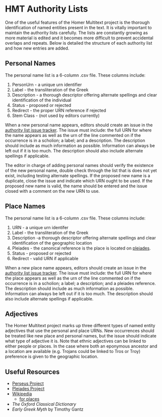 # HMT Authority Lists #

One of the useful features of the Homer Multitext project is the thorough identification of named entities present in the text. It is vitally important to maintain the authority lists carefully. The lists are constantly growing as more material is edited and it becomes more difficult to prevent accidental overlaps and repeats. Below is detailed the structure of each authority list and how new entries are added.

## Personal Names ##

The personal name list is a 6-column .csv file. These columns include:

1. PersonUrn - a unique urn identifier 
2. Label - the transliteration of the Greek
3. Description - a thorough descriptor offering alternate spellings and clear identification of the individual
4. Status - proposed or rejected
5. Redirect - the proper URN reference if rejected
6. Stem Class - (not used by editors currently)

When a new personal name appears, editors should create an issue in the [authority list issue tracker](https://github.com/homermultitext/hmt-authlists/issues/new). The issue must include: the full URN for where the name appears as well as the urn of the line commented on if the occurrence is in a scholion; a label; and a description. The description should include as much information as possible. Information can always be left out if it is too much. The description should also include alternate spellings if applicable. 

The editor in charge of adding personal names should verify the existence of the new personal name, double check through the list that is does not yet exist, including testing alternate spellings. If the proposed new name is a duplicate, close the issue and indicate which URN ought to be used. If the proposed new name is valid, the name should be entered and the issue closed with a comment on the new URN to use.

## Place Names ##

The personal name list is a 6-column .csv file. These columns include:

1. URN - a unique urn identifer
2. Label - the transliteration of the Greek
3. Description -a thorough descriptor offering alternate spellings and clear identification of the geographic location
4. Pleiades - the canonical reference is the place is located on [pleiades](http://pleiades.stoa.org/).
5. Status - proposed or rejected
6. Redirect - valid URN if applicable

When  a new place name appears, editors should create an issue in the [authority list issue tracker](https://github.com/homermultitext/hmt-authlists/issues/new). The issue must include: the full URN for where the place appears as well as the urn of the line commented on if the occurrence is in a scholion; a label; a description; and a pleiades reference. The description should include as much information as possible. Information can always be left out if it is too much. The description should also include alternate spellings if applicable. 

## Adjectives ##

The Homer Multitext project marks up three different types of named entity adjectives that use the personal and place URNs. New occurrences should be treated like new place and personal names, but the issue should indicate what type of adjective it is. Note that ethnic adjectives can be linked to either people or places. In the case where both an eponymous ancestor and a location are available (e.g. Trojans could be linked to Tros or Troy) preference is given to the geographic location.

## Useful Resources ##

- [Perseus Project](http://www.perseus.tufts.edu/hopper/)
- [Pleiades Project](http://pleiades.stoa.org)
- [Wikipedia](http://en.wikipedia.org/wiki/Main_Page)
	- [for places](http://en.wikipedia.org/wiki/List_of_ancient_Greek_cities)	
- *The Oxford Classical Dictionary*
- *Early Greek Myth* by Timothy Gantz